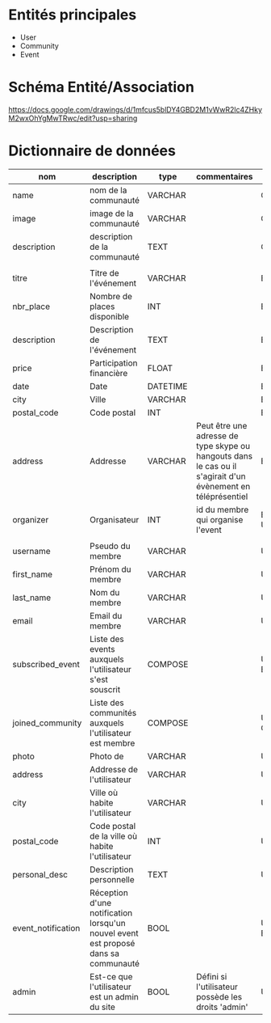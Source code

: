 # Entités principales
* User
* Community
* Event

# Schéma Entité/Association
https://docs.google.com/drawings/d/1mfcus5blDY4GBD2M1vWwR2lc4ZHkyM2wxOhYgMwTRwc/edit?usp=sharing

# Dictionnaire de données
|nom|description|type|commentaires|entité|
|-|-|-|-|-|
|name|nom de la communauté|VARCHAR||Community|
|image|image de la communauté|VARCHAR||Community|
|description|description de la communauté|TEXT||Community|
||||||
|titre|Titre de l'événement|VARCHAR||Event|
|nbr_place|Nombre de places disponible|INT||Event|
|description|Description de l'événement|TEXT||Event|
|price|Participation financière|FLOAT||Event|
|date|Date|DATETIME||Event|
|city|Ville|VARCHAR||Event|
|postal_code|Code postal|INT||Event|
|address|Addresse|VARCHAR|Peut être une adresse de type skype ou hangouts dans le cas ou il s'agirait d'un évènement en téléprésentiel|Event|
|organizer|Organisateur|INT|id du membre qui organise l'event|Event & User|
||||||
|username|Pseudo du membre|VARCHAR||User|
|first_name|Prénom du membre|VARCHAR||User|
|last_name|Nom du membre|VARCHAR||User|
|email|Email du membre|VARCHAR||User|
|subscribed_event|Liste des events auxquels l'utilisateur s'est souscrit|COMPOSE||User & Event|
|joined_community|Liste des communités auxquels l'utilisateur est membre|COMPOSE||User & Community|
|photo|Photo de|VARCHAR||User|
|address|Addresse de l'utilisateur|VARCHAR||User|
|city|Ville où habite l'utilisateur|VARCHAR||User|
|postal_code|Code postal de la ville où habite l'utilisateur|INT||User|
|personal_desc|Description personnelle|TEXT||User|
|event_notification|Réception d'une notification lorsqu'un nouvel event est proposé dans sa communauté|BOOL||User & Event|
|admin|Est-ce que l'utilisateur est un admin du site|BOOL|Défini si l'utilisateur possède les droits 'admin'|User|
